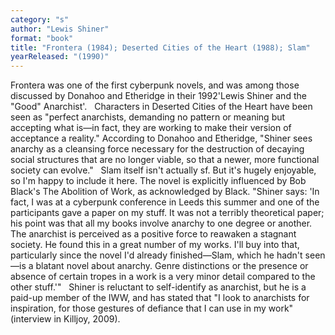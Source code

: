 ```yaml
---
category: "s"
author: "Lewis Shiner"
format: "book"
title: "Frontera (1984); Deserted Cities of the Heart (1988); Slam"
yearReleased: "(1990)"
---
```

Frontera was one of the first cyberpunk novels, and was among those discussed by Donahoo and Etheridge in their 1992'Lewis Shiner and the "Good" Anarchist'.
 
Characters in Deserted Cities of the Heart have been seen as "perfect anarchists, demanding no pattern or meaning but accepting what is—in fact, they are working to make their version of acceptance a reality." According to Donahoo and Etheridge, "Shiner sees anarchy as a cleansing force necessary for the destruction of decaying social structures that are no longer viable, so that a newer, more functional society can evolve."
 
Slam itself isn't actually sf. But it's hugely enjoyable, so I'm happy to include it here. The novel is explicitly influenced by Bob Black's The Abolition of Work, as acknowledged by Black. "Shiner says: 'In fact, I was at a cyberpunk conference in Leeds this summer and one of the participants gave a paper on my stuff. It was not a terribly theoretical paper; his point was that all my books involve anarchy to one degree or another. The anarchist is perceived as a positive force to reawaken a stagnant society. He found this in a great number of my works. I'll buy into that, particularly since the novel I'd already finished—Slam, which he hadn't seen—is a blatant novel about anarchy. Genre distinctions or the presence or absence of certain tropes in a work is a very minor detail compared to the other stuff.'"
 
Shiner is reluctant to self-identify as anarchist, but he is a paid-up member of the IWW, and has stated that "I look to anarchists for inspiration, for those gestures of defiance that I can use in my work" (interview in Killjoy, 2009).
